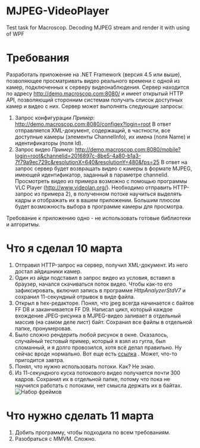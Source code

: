 # MJPEG-VideoPlayer
Test task for Macroscop. Decoding MJPEG stream and render it with using of WPF

# Требования

Разработать приложение на .NET Framework (версия 4.5 или выше), позволяющее просматривать видео реального времени с одной из камер, подключенных к серверу видеонаблюдения. Сервер находится по адресу http://demo.macroscop.com:8080/ и имеет открытый HTTP API,  позволяющий сторонним системам получать список доступных камер и видео с них.
Сервер может выполнять следующие запросы:
1. Запрос конфигурации
*Пример*: http://demo.macroscop.com:8080/configex?login=root
В ответ отправляется XML-документ, содержащий, в частности, все доступные камеры (элементы ChannelInfo), их имена (поля Name) и идентификаторы (поля Id).
2. Запрос видео
*Пример*: http://demo.macroscop.com:8080/mobile?login=root&channelid=2016897c-8be5-4a80-b1a3-7f79a9ec729c&resolutionX=640&resolutionY=480&fps=25
В ответ на запрос сервер будет возвращать видео с камеры в формате MJPEG, имеющей идентификатор, заданный в параметре channelid.  Просмотреть видео из примера возможно с помощью программы VLC Player (http://www.videolan.org/).
Необходимо отправить HTTP-запрос из примера 2), в полученном потоке научиться выделять кадры и отображать их в вашем приложении. 
Большим плюсом будет возможность выбора в программе камеры для просмотра.

Требование к приложению одно - не использовать готовые библиотеки и алгоритмы.

# Что я сделал 10 марта

1. Отправил HTTP-запрос на сервер, получил XML-документ. Из него достал айдишники камер.
2. Один из айди подставил в запрос видео из условия, вставил в браузер, начался скачиваться поток видео. Чтобы как-то его зафиксировать, включил запись в программе *HttpAnalyzerStdV7* и сохранил 11-секундный отрывок в виде файла.
3. Открыл в hex-редакторе. Понял, что jpeg всегда начинается с байтов FF D8 и заканчивается FF D9. Написал цикл, который каждое вхождение JPEG-рисунка в MJPEG-видео заливает в отдельный массив (на самом деле лист) байт. Сохранил все файлы в отдельной папке, пронумеровав.
4. Было сложно рендерить любой рисунок в окне. Оказалось, случайный тестовый пример, который я взял из гугла, был сломанный, и я долго провозился, хотя всё делал правильно. Ну сейчас вроде нормально.
Вот еще есть [ссылка](https://stackoverflow.com/questions/589173/rendering-an-image-at-runtime-in-wpf "Rendering an image at runtime in WPF") . Может, что-то пригодится завтра.
6. Понял, что нужно использовать потоки. Как? Не знаю.
7. Из 11-секундного куска потокового видео получается почти 300 кадров. Сохранил их в отдельной папке, потому что пока не научился работать с потоками, нет смысла держать их в байтах. 
![Набор фреймов](https://pp.userapi.com/c834200/v834200182/e4332/6GvKOtDFiw0.jpg "Набор фреймов") 

# Что нужно сделать 11 марта
1. Добить программу, чтобы подходила по всем требованиям.
2. Разобраться с MMVM. Сложно.

